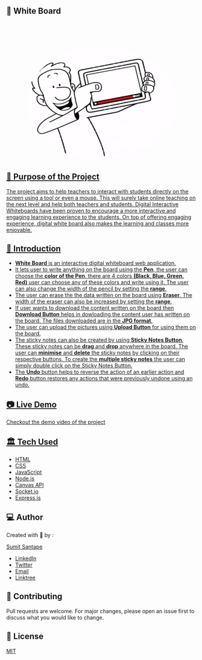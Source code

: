## 🚀 White Board

<p align="center">
<br>
    
<br>
<br>
</p>
<p align="center">
    <a href="https://github.com/sumitsantape30/White-Board">
        <img style="border-radius:50%" src="https://github.com/sumitsantape30/White-Board/blob/main/Public/Icons/wb.png" alt="Logo" width="400" height="300"> 
</p>
 
        
## 🎯 Purpose of the Project
 The project aims to help teachers to interact with students directly on the screen using a tool or even a mouse. This will surely take online teaching on the next level and help both teachers and students. Digital Interactive Whiteboards have been proven to encourage a more interactive and engaging learning experience to the students. On top of offering engaging experience, digital white board also makes the learning and classes more enjoyable.

    
## 📌 Introduction 

- **White Board** is an interactive digital whiteboard web application.
- It lets user to write anything on the board using the **Pen**, the user can choose the **color of the Pen**, there are 4 colors **(Black, Blue, Green, Red)** user can choose any of these colors and write using it. The user can also change the width of the pencil by setting the **range**.
- The user can erase the the data written on the board using **Eraser**. The width of the eraser can also be increased by setting the **range**.
- If user wants to download the content written on the board then **Download Button** helps in dowloading the content user has written on the board. The files downloaded are in the **JPG format**.
- The user can upload the pictures using **Upload Button** for using them on the board.
- The sticky notes can also be created by using **Sticky Notes Button**. These sticky notes can be **drag** and **drop** anywhere in the board. The user can **minimise** and **delete** the sticky notes by clicking on their respective buttons. To create the **multiple sticky notes** the user can simply double click on the Sticky Notes Button. 
- The **Undo** button helps to reverse the action of an earlier action and **Redo** button restores any actions that were previously undone using an undo.

    
## 📷 Live Demo 

Checkout the demo video of the project


## 🏛️ Tech Used

- [HTML](https://developer.mozilla.org/en-US/docs/Learn/HTML)
- [CSS](https://developer.mozilla.org/en-US/docs/Web/CSS)
- [JavaScript](https://javascript.info/)
- [Node.js](https://nodejs.dev/learn)
- [Canvas API](https://developer.mozilla.org/en-US/docs/Web/API/Canvas_API)
- [Socket.io](https://socket.io/docs/v4/)
- [Express.js](https://expressjs.com/)


## 💻 Author

Created with 💖 by :
    
  [Sumit Santape](https://github.com/sumitsantape30) 

- [LinkedIn](https://www.linkedin.com/in/sumit-santape-32b82b190)
- [Twitter](https://twitter.com/sumitsantape?t=ATSNSAakdkq8TKbPk_NdQA&s=08)
- [Email](sumitsantape@gmail.com)
- [Linktree](https://linktr.ee/sumitsantape)


## 🤝 Contributing
Pull requests are welcome. For major changes, please open an issue first to discuss what you would like to change.


## 📃 License
[MIT](https://choosealicense.com/licenses/mit/)
